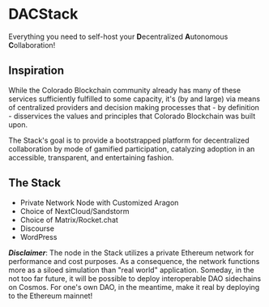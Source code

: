 # DACStack
Everything you need to self-host your **D**ecentralized **A**utonomous **C**ollaboration!

## Inspiration

While the Colorado Blockchain community already has many of these services sufficiently fulfilled to some capacity, it's (by and large) via means of centralized providers and decision making processes that - by definition - disservices the values and principles that Colorado Blockchain was built upon.

The Stack's goal is to provide a bootstrapped platform for decentralized collaboration by mode of gamified participation, catalyzing adoption in an accessible, transparent, and entertaining fashion.

## The Stack
* Private Network Node with Customized Aragon  
* Choice of NextCloud/Sandstorm  
* Choice of Matrix/Rocket.chat  
* Discourse
* WordPress

_**Disclaimer**_: The node in the Stack utilizes a private Ethereum network for performance and cost purposes. As a consequence, the network functions more as a siloed simulation than "real world" application. Someday, in the not too far future, it will be possible to deploy interoperable DAO sidechains on Cosmos. For one's own DAO, in the meantime, make it real by deploying to the Ethereum mainnet!
